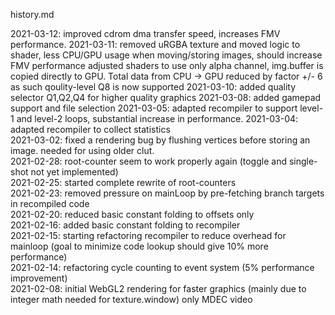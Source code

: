 history.md

2021-03-12: improved cdrom dma transfer speed, increases FMV performance. 
2021-03-11: removed uRGBA texture and moved logic to shader, less CPU/GPU usage when moving/storing images, should increase FMV performance
            adjusted shaders to use only alpha channel, img.buffer is copied directly to GPU. Total data from CPU -> GPU reduced by factor +/- 6
            as such qoulity-level Q8 is now supported
2021-03-10: added quality selector Q1,Q2,Q4 for higher quality graphics
2021-03-08: added gamepad support and file selection
2021-03-05: adapted recompiler to support level-1 and level-2 loops, substantial increase in performance.
2021-03-04: adapted recompiler to collect statistics  
2021-03-02: fixed a rendering bug by flushing vertices before storing an image. needed for using older clut.  
2021-02-28: root-counter seem to work properly again (toggle and single-shot not yet implemented)  
2021-02-25: started complete rewrite of root-counters  
2021-02-23: removed pressure on mainLoop by pre-fetching branch targets in recompiled code  
2021-02-20: reduced basic constant folding to offsets only  
2021-02-16: added basic constant folding to recompiler  
2021-02-15: starting refactoring recompiler to reduce overhead for mainloop (goal to minimize code lookup should give 10% more performance)  
2021-02-14: refactoring cycle counting to event system (5% performance improvement)  
2021-02-08: initial WebGL2 rendering for faster graphics (mainly due to integer math needed for texture.window) only MDEC video  

